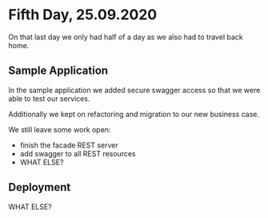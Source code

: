 # Fifth Day, 25.09.2020

On that last day we only had half of a day as we also had to travel back home.

## Sample Application
In the sample application we added secure swagger access so that we were able to test our services.

Additionally we kept on refactoring and migration to our new business case.

We still leave some work open:
- finish the facade REST server
- add swagger to all REST resources
- WHAT ELSE?

## Deployment

WHAT ELSE?